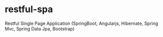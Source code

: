 # restful-spa
Restful Single Page Application (SpringBoot, Angularjs, Hibernate, Spring Mvc, Spring Data Jpa, Bootstrap)
